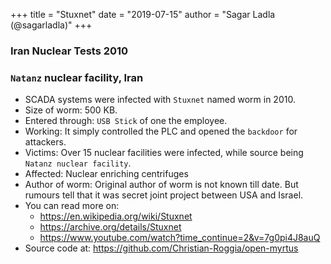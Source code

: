 +++
title = "Stuxnet"
date = "2019-07-15"
author = "Sagar Ladla (@sagarladla)"
+++
### Iran Nuclear Tests 2010
### `Natanz` nuclear facility, Iran

- SCADA systems were infected with `Stuxnet` named worm in 2010.<br />
- Size of worm: 500 KB.<br />
- Entered through: `USB Stick` of one the employee.<br />
- Working: It simply controlled the PLC and opened the `backdoor` for attackers.<br />
- Victims: Over 15 nuclear facilities were infected, while source being `Natanz nuclear facility`.<br />
- Affected: Nuclear enriching centrifuges<br />
- Author of worm: Original author of worm is not known till date. But rumours tell that it was secret joint project between USA and Israel.<br />
- You can read more on:
    - https://en.wikipedia.org/wiki/Stuxnet
    - https://archive.org/details/Stuxnet
    - https://www.youtube.com/watch?time_continue=2&v=7g0pi4J8auQ
 - Source code at: https://github.com/Christian-Roggia/open-myrtus
